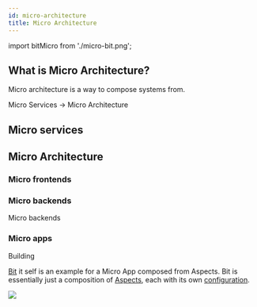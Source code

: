 ```yaml
---
id: micro-architecture
title: Micro Architecture
---
```


import bitMicro from './micro-bit.png';

<!-- TODO -->

## What is Micro Architecture?

Micro architecture is a way to compose systems from.

Micro Services -> Micro Architecture

## Micro services

## Micro Architecture

### Micro frontends

### Micro backends

Micro backends

### Micro apps

Building

[Bit](/) it self is an example for a Micro App composed from Aspects. Bit is essentially just a composition of [Aspects](extending-bit/aspect), each with its own [configuration](extending-bit/config).

<img src={bitMicro} />
